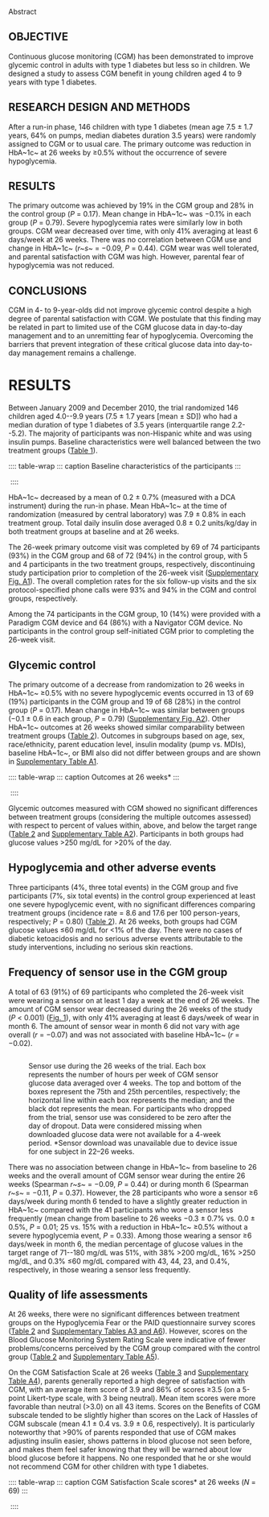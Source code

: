 Abstract

## OBJECTIVE

Continuous glucose monitoring (CGM) has been demonstrated to improve
glycemic control in adults with type 1 diabetes but less so in children.
We designed a study to assess CGM benefit in young children aged 4 to 9
years with type 1 diabetes.

## RESEARCH DESIGN AND METHODS

After a run-in phase, 146 children with type 1 diabetes (mean age 7.5 ±
1.7 years, 64% on pumps, median diabetes duration 3.5 years) were
randomly assigned to CGM or to usual care. The primary outcome was
reduction in HbA~1c~ at 26 weeks by ≥0.5% without the occurrence of
severe hypoglycemia.

## RESULTS

The primary outcome was achieved by 19% in the CGM group and 28% in the
control group (*P* = 0.17). Mean change in HbA~1c~ was −0.1% in each
group (*P* = 0.79). Severe hypoglycemia rates were similarly low in both
groups. CGM wear decreased over time, with only 41% averaging at least 6
days/week at 26 weeks. There was no correlation between CGM use and
change in HbA~1c~ (*r~s~* = −0.09, *P* = 0.44). CGM wear was well
tolerated, and parental satisfaction with CGM was high. However,
parental fear of hypoglycemia was not reduced.

## CONCLUSIONS

CGM in 4- to 9-year-olds did not improve glycemic control despite a high
degree of parental satisfaction with CGM. We postulate that this finding
may be related in part to limited use of the CGM glucose data in
day-to-day management and to an unremitting fear of hypoglycemia.
Overcoming the barriers that prevent integration of these critical
glucose data into day-to-day management remains a challenge.

# RESULTS

Between January 2009 and December 2010, the trial randomized 146
children aged 4.0--9.9 years (7.5 ± 1.7 years \[mean ± SD\]) who had a
median duration of type 1 diabetes of 3.5 years (interquartile range
2.2--5.2). The majority of participants was non-Hispanic white and was
using insulin pumps. Baseline characteristics were well balanced between
the two treatment groups ([Table 1](#)).

:::: table-wrap
::: caption
Baseline characteristics of the participants
:::

![]()
::::

HbA~1c~ decreased by a mean of 0.2 ± 0.7% (measured with a DCA
instrument) during the run-in phase. Mean HbA~1c~ at the time of
randomization (measured by central laboratory) was 7.9 ± 0.8% in each
treatment group. Total daily insulin dose averaged 0.8 ± 0.2
units/kg/day in both treatment groups at baseline and at 26 weeks.

The 26-week primary outcome visit was completed by 69 of 74 participants
(93%) in the CGM group and 68 of 72 (94%) in the control group, with 5
and 4 participants in the two treatment groups, respectively,
discontinuing study participation prior to completion of the 26-week
visit ([Supplementary Fig. A1](#)). The overall completion rates for the
six follow-up visits and the six protocol-specified phone calls were 93%
and 94% in the CGM and control groups, respectively.

Among the 74 participants in the CGM group, 10 (14%) were provided with
a Paradigm CGM device and 64 (86%) with a Navigator CGM device. No
participants in the control group self-initiated CGM prior to completing
the 26-week visit.

## Glycemic control

The primary outcome of a decrease from randomization to 26 weeks in
HbA~1c~ ≥0.5% with no severe hypoglycemic events occurred in 13 of 69
(19%) participants in the CGM group and 19 of 68 (28%) in the control
group (*P* = 0.17). Mean change in HbA~1c~ was similar between groups
(−0.1 ± 0.6 in each group, *P* = 0.79) ([Supplementary Fig. A2](#)).
Other HbA~1c~ outcomes at 26 weeks showed similar comparability between
treatment groups ([Table 2](#)). Outcomes in subgroups based on age,
sex, race/ethnicity, parent education level, insulin modality (pump vs.
MDIs), baseline HbA~1c~, or BMI also did not differ between groups and
are shown in [Supplementary Table A1](#).

:::: table-wrap
::: caption
Outcomes at 26 weeks\*
:::

![]()
::::

Glycemic outcomes measured with CGM showed no significant differences
between treatment groups (considering the multiple outcomes assessed)
with respect to percent of values within, above, and below the target
range ([Table 2](#) and [Supplementary Table A2](#)). Participants in
both groups had glucose values \>250 mg/dL for \>20% of the day.

## Hypoglycemia and other adverse events

Three participants (4%, three total events) in the CGM group and five
participants (7%, six total events) in the control group experienced at
least one severe hypoglycemic event, with no significant differences
comparing treatment groups (incidence rate = 8.6 and 17.6 per 100
person-years, respectively; *P* = 0.80) ([Table 2](#)). At 26 weeks,
both groups had CGM glucose values ≤60 mg/dL for \<1% of the day. There
were no cases of diabetic ketoacidosis and no serious adverse events
attributable to the study interventions, including no serious skin
reactions.

## Frequency of sensor use in the CGM group

A total of 63 (91%) of 69 participants who completed the 26-week visit
were wearing a sensor on at least 1 day a week at the end of 26 weeks.
The amount of CGM sensor wear decreased during the 26 weeks of the study
(*P* \< 0.001) ([Fig. 1](#)), with only 41% averaging at least 6
days/week of wear in month 6. The amount of sensor wear in month 6 did
not vary with age overall (*r* = −0.07) and was not associated with
baseline HbA~1c~ (*r* = −0.02).

<figure>
<p><img src="" /></p>
<figcaption>Sensor use during the 26 weeks of the trial. Each box
represents the number of hours per week of CGM sensor glucose data
averaged over 4 weeks. The top and bottom of the boxes represent the
75th and 25th percentiles, respectively; the horizontal line within each
box represents the median; and the black dot represents the mean. For
participants who dropped from the trial, sensor use was considered to be
zero after the day of dropout. Data were considered missing when
downloaded glucose data were not available for a 4-week period. *Sensor
download was unavailable due to device issue for one subject in 22–26
weeks.</figcaption>
</figure>

There was no association between change in HbA~1c~ from baseline to 26
weeks and the overall amount of CGM sensor wear during the entire 26
weeks (Spearman *r~s~* = −0.09, *P* = 0.44) or during month 6 (Spearman
*r~s~* = −0.11, *P* = 0.37). However, the 28 participants who wore a
sensor ≥6 days/week during month 6 tended to have a slightly greater
reduction in HbA~1c~ compared with the 41 participants who wore a sensor
less frequently (mean change from baseline to 26 weeks −0.3 ± 0.7% vs.
0.0 ± 0.5%, *P* = 0.01; 25 vs. 15% with a reduction in HbA~1c~ ≥0.5%
without a severe hypoglycemia event, *P* = 0.33). Among those wearing a
sensor ≥6 days/week in month 6, the median percentage of glucose values
in the target range of 71--180 mg/dL was 51%, with 38% \>200 mg/dL, 16%
\>250 mg/dL, and 0.3% ≤60 mg/dL compared with 43, 44, 23, and 0.4%,
respectively, in those wearing a sensor less frequently.

## Quality of life assessments

At 26 weeks, there were no significant differences between treatment
groups on the Hypoglycemia Fear or the PAID questionnaire survey scores
([Table 2](#) and [Supplementary Tables A3 and A6](#)). However, scores
on the Blood Glucose Monitoring System Rating Scale were indicative of
fewer problems/concerns perceived by the CGM group compared with the
control group ([Table 2](#) and [Supplementary Table A5](#)).

On the CGM Satisfaction Scale at 26 weeks ([Table 3](#) and
[Supplementary Table A4](#)), parents generally reported a high degree
of satisfaction with CGM, with an average item score of 3.9 and 86% of
scores ≥3.5 (on a 5-point Likert-type scale, with 3 being neutral). Mean
item scores were more favorable than neutral (\>3.0) on all 43 items.
Scores on the Benefits of CGM subscale tended to be slightly higher than
scores on the Lack of Hassles of CGM subscale (mean 4.1 ± 0.4 vs. 3.9 ±
0.6, respectively). It is particularly noteworthy that \>90% of parents
responded that use of CGM makes adjusting insulin easier, shows patterns
in blood glucose not seen before, and makes them feel safer knowing that
they will be warned about low blood glucose before it happens. No one
responded that he or she would not recommend CGM for other children with
type 1 diabetes.

:::: table-wrap
::: caption
CGM Satisfaction Scale scores\* at 26 weeks (*N* = 69)
:::

![]()
::::
